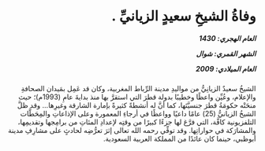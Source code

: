 <h1 dir="rtl">وفاةُ الشيخِ سعيدٍ الزيانيِّ .</h1>

<h5 dir="rtl">العام الهجري:  1430

الشهر القمري: شوال

العام الميلادي: 2009</h5>

<p dir="rtl">الشيخُ سعيدٌ الزيانِيُّ من مواليدِ مدينة الرِّباط المغربية، وكان قد عَمِل بمَيدان الصحافةِ والإعلام، وعُيِّن واعظًا وخطيبًا بدولة قطرَ التي استقرَّ بها منذ بدايةَ عامِ (1993م)؛ حيث منحَتْه حكومَةُ قطرَ جنسيَّتَها، كما أنَّ له أنشطةً كثيرةً بإمارة الشارقة وغيرِها... وقد ظلَّ الشيخُ الزيانيُّ (25) عامًا داعيًا وواعظًا في أرجاءِ المعمورة وعلى الإذاعاتِ والمِحَطَّات التلفزيونية كافَّة، التي فرَّغ لها جزءًا كبيرًا من وقتِه لإعدادِ المئاتِ من برامِجها وتقديمِها، والمشارَكة في حواراتِها. وقد توفِّي رحمه الله تعالى إثرَ تعرُّضِه لحادثٍ على مشارِفِ مدينة أبوظبي، حينما كان عائدًا من المملكة العربية السعودية.</p></br>
